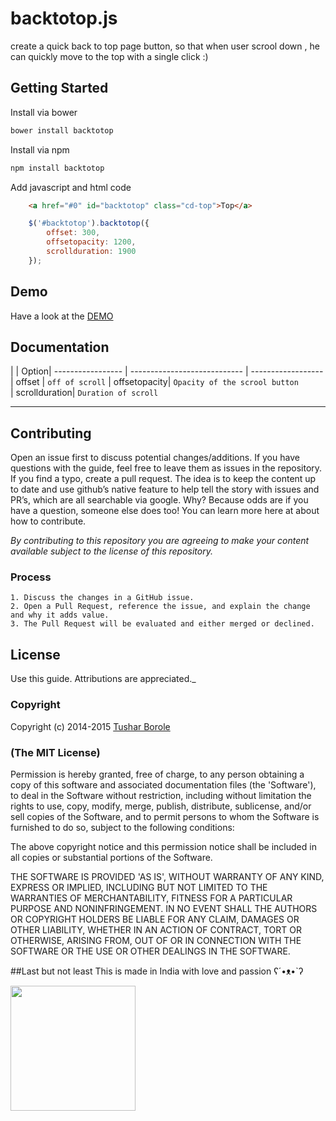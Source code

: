 # backtotop.js

create a quick back to top page button, so that when user scrool down , he can quickly move to the top with a single click :)

## Getting Started

Install via bower

```sh
bower install backtotop
```

Install via npm

```sh
npm install backtotop
```

Add javascript and html code
```html
    <a href="#0" id="backtotop" class="cd-top">Top</a>
```

```javascript
    $('#backtotop').backtotop({
        offset: 300,
        offsetopacity: 1200,
        scrollduration: 1900
    }); 
```

## Demo

Have a look at the [DEMO](http://tushariscoolster.github.io/backtotop.js)




## Documentation


|                  | Option| 
 ----------------- | ---------------------------- | ------------------
| offset | `off of scroll` 
| offsetopacity| `Opacity of the scrool button`            
| scrollduration| `Duration of scroll` 


----------

## Contributing

Open an issue first to discuss potential changes/additions. If you have questions with the guide, feel free to leave them as issues in the repository. If you find a typo, create a pull request. The idea is to keep the content up to date and use github’s native feature to help tell the story with issues and PR’s, which are all searchable via google. Why? Because odds are if you have a question, someone else does too! You can learn more here at about how to contribute.

*By contributing to this repository you are agreeing to make your content available subject to the license of this repository.*

### Process
    1. Discuss the changes in a GitHub issue.
    2. Open a Pull Request, reference the issue, and explain the change and why it adds value.
    3. The Pull Request will be evaluated and either merged or declined.

## License

 Use this guide. Attributions are appreciated._

### Copyright

Copyright (c) 2014-2015 [Tushar Borole](http://www.tusharborole.com)

### (The MIT License)
Permission is hereby granted, free of charge, to any person obtaining
a copy of this software and associated documentation files (the
'Software'), to deal in the Software without restriction, including
without limitation the rights to use, copy, modify, merge, publish,
distribute, sublicense, and/or sell copies of the Software, and to
permit persons to whom the Software is furnished to do so, subject to
the following conditions:

The above copyright notice and this permission notice shall be
included in all copies or substantial portions of the Software.

THE SOFTWARE IS PROVIDED 'AS IS', WITHOUT WARRANTY OF ANY KIND,
EXPRESS OR IMPLIED, INCLUDING BUT NOT LIMITED TO THE WARRANTIES OF
MERCHANTABILITY, FITNESS FOR A PARTICULAR PURPOSE AND NONINFRINGEMENT.
IN NO EVENT SHALL THE AUTHORS OR COPYRIGHT HOLDERS BE LIABLE FOR ANY
CLAIM, DAMAGES OR OTHER LIABILITY, WHETHER IN AN ACTION OF CONTRACT,
TORT OR OTHERWISE, ARISING FROM, OUT OF OR IN CONNECTION WITH THE
SOFTWARE OR THE USE OR OTHER DEALINGS IN THE SOFTWARE.

##Last but not least
This is made in India with love and passion  ʕ´•ᴥ•`ʔ

<a href="../../" target="_blank"><img src="http://lonamowers-hrd.appspot.com/images/made_india.jpg" height="200"></a>
